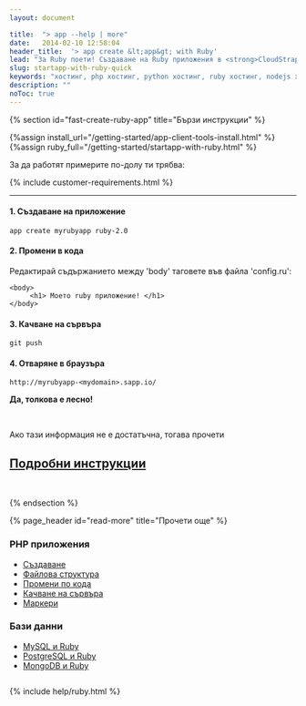 ```yaml
---
layout: document

title:  "> app --help | more"
date:   2014-02-10 12:58:04
header_title:  '> app create &lt;app&gt; with Ruby'
lead: "За Ruby поети! Създаване на Ruby приложения в <strong>CloudStrap</strong> cloud за 5 минути"
slug: startapp-with-ruby-quick
keywords: "хостинг, php хостинг, python хостинг, ruby хостинг, nodejs хостинг"
description: ""
noToc: true
---
```


{% section id="fast-create-ruby-app" title="Бързи инструкции" %}

{%assign install_url="/getting-started/app-client-tools-install.html" %}
{%assign ruby_full="/getting-started/startapp-with-ruby.html" %}

За да работят примерите по-долу ти трябва:

{% include customer-requirements.html %}

---

#### 1. Създаване на приложение

    app create myrubyapp ruby-2.0

#### 2. Промени в кода

Редактирай съдържанието между 'body' таговете във файла 'config.ru':

    <body>
         <h1> Моето ruby приложение! </h1>
    </body>

#### 3. Качване на сървъра

    git push

#### 4. Отваряне в браузъра

    http://myrubyapp-<mydomain>.sapp.io/

**Да, толкова е лесно!**

<br />

<div class="text-center">
  <p class="lead">Ако тази информация не е достатъчна, тогава прочети</p>
  <h2><a class="btn btn-primary btn-lg" href="{{ ruby_full }}" alt="Подробни инструкции за инсталиране на Ruby приложение">Подробни инструкции</a></h2>
</div>

<br />

{% endsection %}

<div class="document-content-section">
{% page_header id="read-more" title="Прочети още" %}

<section class="read-more no-border">
  <div class="row" style="overflow: hidden;">
    <div class="col-sm-6 col-md-4 col-xs-12">
      <div class="thumbnail">
        <div class="caption">
          <h3>PHP приложения</h3>
          <ul class="list-unstyled">
              <li><a href="{{ ruby_full }}#create-ruby-app-in-details">Създаване</a></li>
              <li><a href="{{ ruby_full }}#file-structure">Файлова структура</a></li>
              <li><a href="{{ ruby_full }}#make-code-changes">Промени по кода</a></li>
              <li><a href="{{ ruby_full }}#deployment">Качване на сървъра</a></li>
              <li><a href="{{ ruby_full }}#markers">Маркери</a></li>
          </ul>
        </div>
      </div>
    </div>
    <div class="col-sm-6 col-md-4 col-xs-12">
      <div class="thumbnail">
        <div class="caption">
          <h3>Бази данни</h3>
          <ul class="list-unstyled">
             <li><a href="{{ ruby_full }}#add-mysql-to-app">MySQL и Ruby</a></li>
             <li><a href="{{ ruby_full }}#add-postgresql-to-app">PostgreSQL и Ruby</a></li>
             <li><a href="{{ ruby_full }}#add-mongo-to-app">MongoDB и Ruby</a></li>
          </ul>
        </div>
      </div>
    </div>
  </div>
</section>
</div>

{% include help/ruby.html %}